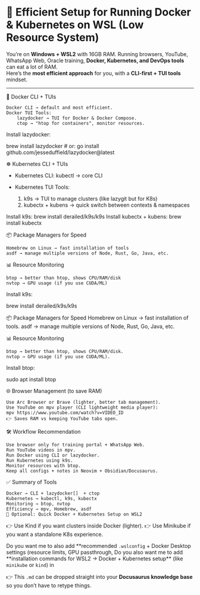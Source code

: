 # 🚀 Efficient Setup for Running Docker & Kubernetes on WSL (Low Resource System)

You’re on **Windows + WSL2** with 16GB RAM. Running browsers, YouTube, WhatsApp Web, Oracle training, **Docker, Kubernetes, and DevOps tools** can eat a lot of RAM.  
Here’s the **most efficient approach** for you, with a **CLI-first + TUI tools** mindset.

---

🐳 Docker CLI + TUIs

    Docker CLI → default and most efficient.
    Docker TUI Tools:
        lazydocker → TUI for Docker & Docker Compose.
        ctop → "htop for containers", monitor resources.

Install lazydocker:

brew install lazydocker # or: go install github.com/jesseduffield/lazydocker@latest

☸️ Kubernetes CLI + TUIs

- Kubernetes CLI: kubectl → core CLI

- Kubernetes TUI Tools:
  1. k9s → TUI to manage clusters (like lazygit but for K8s)
  2. kubectx + kubens → quick switch between contexts & namespaces

Install k9s:
brew install derailed/k9s/k9s
Install kubectx + kubens:
brew install kubectx

📦 Package Managers for Speed

    Homebrew on Linux → fast installation of tools
    asdf → manage multiple versions of Node, Rust, Go, Java, etc.

📊 Resource Monitoring

    btop → better than htop, shows CPU/RAM/disk
    nvtop → GPU usage (if you use CUDA/ML)

Install k9s:

brew install derailed/k9s/k9s

📦 Package Managers for Speed
Homebrew on Linux → fast installation of tools.
asdf → manage multiple versions of Node, Rust, Go, Java, etc.

📊 Resource Monitoring

    btop → better than htop, shows CPU/RAM/disk.
    nvtop → GPU usage (if you use CUDA/ML).

Install btop:

sudo apt install btop

🌐 Browser Management (to save RAM)

    Use Arc Browser or Brave (lighter, better tab management).
    Use YouTube on mpv player (CLI lightweight media player):
    mpv https://www.youtube.com/watch?v=VIDEO_ID
    👉 Saves RAM vs keeping YouTube tabs open.

🛠️ Workflow Recommendation

    Use browser only for training portal + WhatsApp Web.
    Run YouTube videos in mpv.
    Run Docker using CLI or lazydocker.
    Run Kubernetes using k9s.
    Monitor resources with btop.
    Keep all configs + notes in Neovim + Obsidian/Docusaurus.

✅ Summary of Tools

    Docker → CLI + lazydocker[]  + ctop
    Kubernetes → kubectl, k9s, kubectx
    Monitoring → btop, nvtop
    Efficiency → mpv, Homebrew, asdf
    🚀 Optional: Quick Docker + Kubernetes Setup on WSL2

👉 Use Kind if you want clusters inside Docker (lighter).
👉 Use Minikube if you want a standalone K8s experience.

Do you want me to also add **recommended `.wslconfig` + Docker Desktop settings (resource limits, GPU passthrough,
Do you also want me to add **installation commands for WSL2 → Docker + Kubernetes setup\*\* (like `minikube` or `kind`) in

👉 This `.md` can be dropped straight into your **Docusaurus knowledge base** so you don’t have to retype things.

